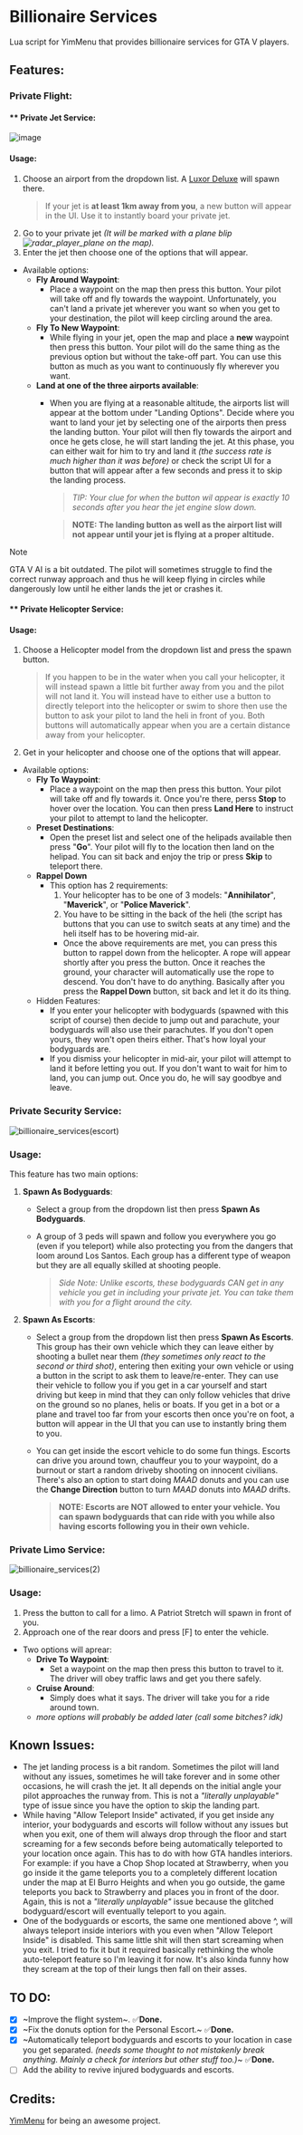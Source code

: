 # Billionaire Services
Lua script for YimMenu that provides billionaire services for GTA V players.

## Features:
### Private Flight:
#### ** Private Jet Service:

![image](https://github.com/xesdoog/Billionaire-Script/assets/66764345/8760ebbc-3f94-462b-acea-2dadbc4a7e6e)


#### Usage:
1. Choose an airport from the dropdown list. A [Luxor Deluxe](https://static.wikia.nocookie.net/gtawiki/images/1/1f/LuxorDeluxe-GTAV-front.png/revision/latest/scale-to-width-down/1000?cb=20150614102306) will spawn there.
   > If your jet is **at least 1km away from you**, a new button will appear in the UI. Use it to instantly board your private jet.
2. Go to your private jet *(It will be marked with a plane blip ![radar_player_plane](https://github.com/xesdoog/Billionaire-Script/assets/66764345/2cd7a70c-77c9-4c24-806d-fe744e216009)
 on the map).*
3. Enter the jet then choose one of the options that will appear.
- Available options:
  - **Fly Around Waypoint**:
    - Place a waypoint on the map then press this button. Your pilot will take off and fly towards the waypoint. Unfortunately, you can't land a private jet wherever you want so when you get to your destination, the pilot will keep circling around the area.
  - **Fly To New Waypoint**:
    - While flying in your jet, open the map and place a **new** waypoint then press this button. Your pilot will do the same thing as the previous option but without the take-off part. You can use this button as much as you want to continuously fly wherever you want.
  - **Land at one of the three airports available**:
    - When you are flying at a reasonable altitude, the airports list will appear at the bottom under "Landing Options". Decide where you want to land your jet by selecting one of the airports then press the landing button. Your pilot will then fly towards the airport and once he gets close, he will start landing the jet. At this phase, you can either wait for him to try and land it *(the success rate is much higher than it was before)* or check the script UI for a button that will appear after a few seconds and press it to skip the landing process.

      > *TIP: Your clue for when the button wil appear is exactly 10 seconds after you hear the jet engine slow down.*
    
      > **NOTE: The landing button as well as the airport list will not appear until your jet is flying at a proper altitude.**

> [!NOTE]
> GTA V AI is a bit outdated. The pilot will sometimes struggle to find the correct runway approach and thus he will keep flying in circles while dangerously low until he either lands the jet or crashes it.

#### ** Private Helicopter Service:
#### Usage:
1. Choose a Helicopter model from the dropdown list and press the spawn button.
   > If you happen to be in the water when you call your helicopter, it will instead spawn a little bit further away from you and the pilot will not land it. You will instead have to either use a button to directly teleport into the helicopter or swim to shore then use the button to ask your pilot to land the heli in front of you. Both buttons will automatically appear when you are a certain distance away from your helicopter.
2. Get in your helicopter and choose one of the options that will appear.
- Available options:
  - **Fly To Waypoint**:
    - Place a waypoint on the map then press this button. Your pilot will take off and fly towards it. Once you're there, perss **Stop** to hover over the location. You can then press **Land Here** to instruct your pilot to attempt to land the helicopter.
  - **Preset Destinations**:
    - Open the preset list and select one of the helipads available then press "**Go**". Your pilot will fly to the location then land on the helipad. You can sit back and enjoy the trip or press **Skip** to teleport there.
  - **Rappel Down**
    - This option has 2 requirements:
      1. Your helicopter has to be one of 3 models: "**Annihilator**", "**Maverick**", or "**Police Maverick**".
      2. You have to be sitting in the back of the heli (the script has buttons that you can use to switch seats at any time) and the heli itself has to be hovering mid-air.
      - Once the above requirements are met, you can press this button to rappel down from the helicopter. A rope will appear shortly after you press the button. Once it reaches the ground, your character will automatically use the rope to descend. You don't have to do anything. Basically after you press the **Rappel Down** button, sit back and let it do its thing.
   - Hidden Features:
     - If you enter your helicopter with bodyguards (spawned with this script of course) then decide to jump out and parachute, your bodyguards will also use their parachutes. If you don't open yours, they won't open theirs either. That's how loyal your bodyguards are.
     - If you dismiss your helicopter in mid-air, your pilot will attempt to land it before letting you out. If you don't want to wait for him to land, you can jump out. Once you do, he will say goodbye and leave.

### Private Security Service:

![billionaire_services(escort)](https://github.com/xesdoog/Billionaire-Script/assets/66764345/a885f376-7fba-4322-a2a7-58c69a66d84f)

### Usage:
This feature has two main options:
1. **Spawn As Bodyguards**:
   - Select a group from the dropdown list then press **Spawn As Bodyguards**.
   - A group of 3 peds will spawn and follow you everywhere you go (even if you teleport) while also protecting you from the dangers that loom around Los Santos. Each group has a different type of weapon but they are all equally skilled at shooting people.

     > *Side Note: Unlike escorts, these bodyguards CAN get in any vehicle you get in including your private jet. You can take them with you for a flight around the city.*

3. **Spawn As Escorts**:
   - Select a group from the dropdown list then press **Spawn As Escorts**. This group has their own vehicle which they can leave either by shooting a bullet near them *(they sometimes only react to the second or third shot)*, entering then exiting your own vehicle or using a button in the script to ask them to leave/re-enter. They can use their vehicle to follow you if you get in a car yourself and start driving but keep in mind that they can only follow vehicles that drive on the ground so no planes, helis or boats. If you get in a bot or a plane and travel too far from your escorts then once you're on foot, a button will appear in the UI that you can use to instantly bring them to you.
   - You can get inside the escort vehicle to do some fun things. Escorts can drive you around town, chauffeur you to your waypoint, do a burnout or start a random driveby shooting on innocent civilians. There's also an option to start doing *MAAD* donuts and you can use the **Change Direction** button to turn *MAAD* donuts into *MAAD* drifts.

     > **NOTE: Escorts are NOT allowed to enter your vehicle. You can spawn bodyguards that can ride with you while also having escorts following you in their own vehicle.**

### Private Limo Service:

![billionaire_services(2)](https://github.com/xesdoog/Billionaire-Script/assets/66764345/07b1c8f3-6511-4dd6-9a4f-c7f86d84898d)

### Usage:
1. Press the button to call for a limo. A Patriot Stretch will spawn in front of you.
2. Approach one of the rear doors and press [F] to enter the vehicle.
 - Two options will aprear:
   - **Drive To Waypoint**:
      - Set a waypoint on the map then press this button to travel to it. The driver will obey traffic laws and get you there safely.
   - **Cruise Around**:
      - Simply does what it says. The driver will take you for a ride around town.
   - *more options will probably be added later (call some bitches? idk)*

## Known Issues:
- The jet landing process is a bit random. Sometimes the pilot will land without any issues, sometimes he will take forever and in some other occasions, he will crash the jet. It all depends on the initial angle your pilot approaches the runway from. This is not a *"literally unplayable"* type of issue since you have the option to skip the landing part.
- While having "Allow Teleport Inside" activated, if you get inside any interior, your bodyguards and escorts will follow without any issues but when you exit, one of them will always drop through the floor and start screaming for a few seconds before being automatically teleported to your location once again. This has to do with how GTA handles interiors. For example: if you have a Chop Shop located at Strawberry, when you go inside it the game teleports you to a completely different location under the map at El Burro Heights and when you go outside, the game teleports you back to Strawberry and places you in front of the door. Again, this is not a *"literally unplayable"* issue because the glitched bodyguard/escort will eventually teleport to you again.
- One of the bodyguards or escorts, the same one mentioned above ^, will always teleport inside interiors with you even when "Allow Teleport Inside" is disabled. This same little shit will then start screaming when you exit. I tried to fix it but it required basically rethinking the whole auto-teleport feature so I'm leaving it for now. It's also kinda funny how they scream at the top of their lungs then fall on their asses.

## TO DO:
- [x] ~Improve the flight system~. ✅**Done.**
- [x] ~Fix the donuts option for the Personal Escort.~ ✅**Done.**
- [x] ~Automatically teleport bodyguards and escorts to your location in case you get separated. *(needs some thought to not mistakenly break anything. Mainly a check for interiors but other stuff too.)*~ ✅**Done.**
- [ ] Add the ability to revive injured bodyguards and escorts.

## Credits:
[YimMenu](https://github.com/YimMenu/YimMenu) for being an awesome project.

